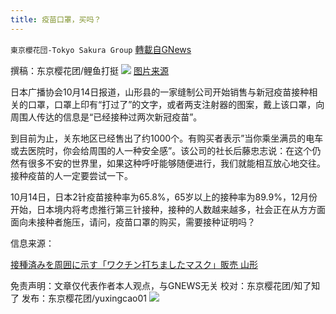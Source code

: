 ```yaml
---
title: 疫苗口罩，买吗？
---
```

`東京櫻花団-Tokyo Sakura Group` [轉載自GNews](https://gnews.org/zh-hans/1594248/)

撰稿：东京樱花团/鲤鱼打挺
![](https://assets.gnews.org/wp-content/uploads/2021/10/3663592_1_1.jpg)
[图片来源](https://www.google.com/imgres?imgurl=https%3A%2F%2Fimg.ltn.com.tw%2FUpload%2Fnews%2F600%2F2021%2F09%2F07%2F3663592_1_1.jpg&amp;imgrefurl=https%3A%2F%2Fnews.ltn.com.tw%2Fnews%2Flife%2Fbreakingnews%2F3663592&amp;tbnid=pEYXs6MopqG3fM&amp;vet=12ahUKEwiAqpKFnsrzAhWJAaYKHQXSCuAQMygMegUIARCSAQ..i&amp;docid=_rS0H5Ifpv9_SM&amp;w=800&amp;h=563&amp;q=%E7%96%AB%E8%8B%97%E5%8F%A3%E7%BD%A9&amp;ved=2ahUKEwiAqpKFnsrzAhWJAaYKHQXSCuAQMygMegUIARCSAQ)

日本广播协会10月14日报道，山形县的一家缝制公司开始销售与新冠疫苗接种相关的口罩，口罩上印有“打过了”的文字，或者两支注射器的图案，戴上该口罩，向周围人传达的信息是“已经接种过两次新冠疫苗”。

到目前为止，关东地区已经售出了约1000个。有购买者表示”当你乘坐满员的电车或去医院时，你会给周围的人一种安全感”。该公司的社长后藤忠志说：在这个仍然有很多不安的世界里，如果这种呼吁能够随便进行，我们就能相互放心地交往。接种疫苗的人一定要尝试一下。

10月14日，日本2针疫苗接种率为65.8%，65岁以上的接种率为89.9%，12月份开始，日本境内将考虑推行第三针接种，接种的人数越来越多，社会正在从方方面面向未接种者施压，请问，疫苗口罩的购买，需要接种证明吗？

信息来源：

[接種済みを周囲に示す「ワクチン打ちましたマスク」販売 山形](https://www3.nhk.or.jp/news/html/20211014/k10013307121000.html)

免责声明：文章仅代表作者本人观点，与GNEWS无关
校对：东京樱花团/知了知了
发布：东京樱花团/yuxingcao01
![](https://assets.gnews.org/wp-content/uploads/2021/10/image0-1-18-8.png)
